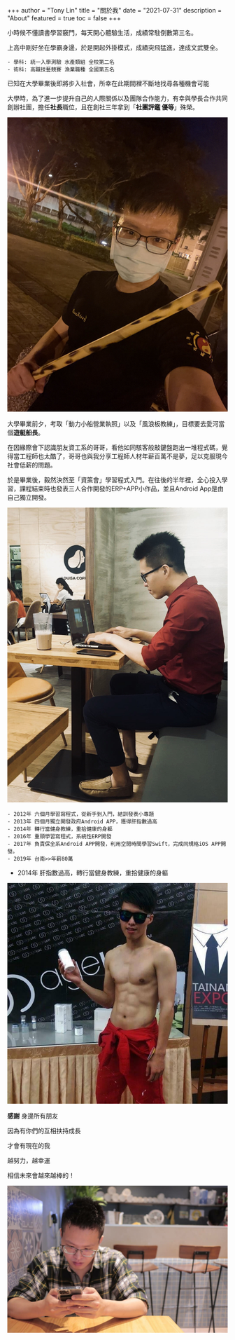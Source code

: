+++
author = "Tony Lin"
title = "關於我"
date = "2021-07-31"
description = "About"
featured = true
toc = false
+++

小時候不懂讀書學習竅門，每天開心體驗生活，成績常駐倒數第三名。

上高中剛好坐在學霸身邊，於是開起外掛模式，成績突飛猛進，達成文武雙全。

    - 學科: 統一入學測驗 水產類組 全校第二名
    - 術科: 高職技藝競賽 漁業職種 全國第五名

已知在大學畢業後即將步入社會，所幸在此期間裡不斷地找尋各種機會可能

大學時，為了進一步提升自己的人際關係以及團隊合作能力，有幸與學長合作共同創辦社團，擔任**社長**職位，且在創社三年拿到「**社團評鑑 優等**」殊榮。

![profile](/images/profile/IMG_20210818_539323.jpg)

大學畢業前夕，考取「動力小船營業執照」以及「風浪板教練」，目標要去愛河當個**遊艇船長**。

在因緣際會下認識朋友資工系的哥哥，看他如同駭客般敲鍵盤跑出一堆程式碼，覺得當工程師也太酷了，哥哥也與我分享工程師人材年薪百萬不是夢，足以克服現今社會低薪的問題。

於是畢業後，毅然決然至「資策會」學習程式入門。在往後的半年裡，全心投入學習，課程結束時也發表三人合作開發的ERP+APP小作品，並且Android App是由自己獨立開發。

![profile](/images/profile/IMG_20180608_579376.jpg)

    - 2012年 六個月學習寫程式，從新手到入門，結訓發表小專題
    - 2013年 四個月獨立開發政府Android APP，獲得肝指數過高
    - 2014年 轉行當健身教練，重拾健康的身軀
    - 2016年 重頭學習寫程式，系統性ERP開發
    - 2017年 負責保全系Android APP開發，利用空閒時間學習Swift，完成同規格iOS APP開發。
    - 2019年 台南>>年薪80萬

- 2014年 肝指數過高，轉行當健身教練，重拾健康的身軀

![profile](/images/profile/IMG_20170824_883762.jpg)

**感謝** 身邊所有朋友 

因為有你們的互相扶持成長

才會有現在的我

越努力，越幸運

相信未來會越來越棒的！

![profile](/images/profile/IMG_20210405_183056.jpg)
